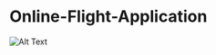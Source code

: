 # Online-Flight-Application
![Alt Text](relative/path/to/[image.jpg](https://github.com/FidelMolday/Online-Flight-Application/blob/main/Screenshot%20from%202025-04-04%2013-22-07.png))
